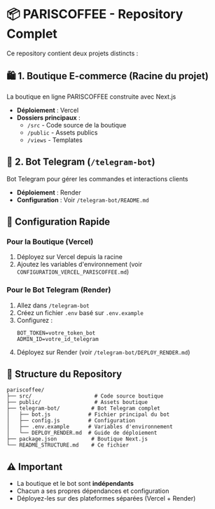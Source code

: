 # 📦 PARISCOFFEE - Repository Complet

Ce repository contient deux projets distincts :

## 🛍️ 1. Boutique E-commerce (Racine du projet)
La boutique en ligne PARISCOFFEE construite avec Next.js
- **Déploiement** : Vercel
- **Dossiers principaux** :
  - `/src` - Code source de la boutique
  - `/public` - Assets publics
  - `/views` - Templates

## 🤖 2. Bot Telegram (`/telegram-bot`)
Bot Telegram pour gérer les commandes et interactions clients
- **Déploiement** : Render
- **Configuration** : Voir `/telegram-bot/README.md`

## 🚀 Configuration Rapide

### Pour la Boutique (Vercel)
1. Déployez sur Vercel depuis la racine
2. Ajoutez les variables d'environnement (voir `CONFIGURATION_VERCEL_PARISCOFFEE.md`)

### Pour le Bot Telegram (Render)
1. Allez dans `/telegram-bot`
2. Créez un fichier `.env` basé sur `.env.example`
3. Configurez :
   ```
   BOT_TOKEN=votre_token_bot
   ADMIN_ID=votre_id_telegram
   ```
4. Déployez sur Render (voir `/telegram-bot/DEPLOY_RENDER.md`)

## 📁 Structure du Repository

```
pariscoffee/
├── src/                    # Code source boutique
├── public/                 # Assets boutique
├── telegram-bot/          # Bot Telegram complet
│   ├── bot.js            # Fichier principal du bot
│   ├── config.js         # Configuration
│   ├── .env.example      # Variables d'environnement
│   └── DEPLOY_RENDER.md  # Guide de déploiement
├── package.json           # Boutique Next.js
└── README_STRUCTURE.md    # Ce fichier
```

## ⚠️ Important
- La boutique et le bot sont **indépendants**
- Chacun a ses propres dépendances et configuration
- Déployez-les sur des plateformes séparées (Vercel + Render)